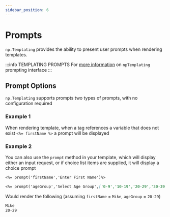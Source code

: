 ```yaml
---
sidebar_position: 6
---
```


# Prompts
`np.Templating` provides the ability to present user prompts when rendering templates.

:::info TEMPLATING PROMPTS
For [more information](/docs/templating-examples/prompt) on `npTemplating` prompting interface
:::

## Prompt Options
`np.Templating` supports prompts two types of prompts, with no configuration required

### Example 1
When rendering template, when a tag references a variable that does not exist `<%= firstName %>` a prompt will be displayed

### Example 2
You can also use the `prompt` method in your template, which will display either an input request, or if choice list items are supplied, it will display a choice prompt

```markdown
<%= prompt('firstName','Enter First Name')%>

<%= prompt('ageGroup','Select Age Group',['0-9','10-19','20-29','30-39','40+']%>
```

Would render the following (assuming `firstName` = `Mike`, `ageGroup` = `20-29`)

```markdown
Mike
20-29
```

